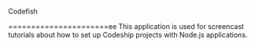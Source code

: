 Codefish

======================ee
This application is used for screencast tutorials about how to set up Codeship projects with Node.js applications.
